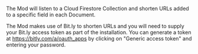 The Mod will listen to a Cloud Firestore Collection and shorten URLs added to a specific field in each Document.

The Mod makes use of Bit.ly to shorten URLs and you will need to supply your Bit.ly access token as part of the installation. You can generate a token at https://bitly.com/a/oauth_apps by clicking on "Generic access token" and entering your password.
